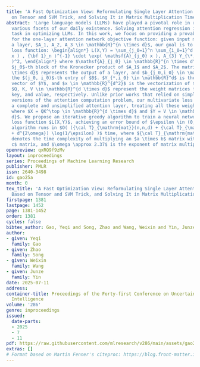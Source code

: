 ```yaml
---
title: 'A Fast Optimization View: Reformulating Single Layer Attention in LLM Based
  on Tensor and SVM Trick, and Solving It in Matrix Multiplication Time'
abstract: 'Large language models (LLMs) have played a pivotal role in revolutionizing
  various facets of our daily existence. Solving attention regression is a fundamental
  task in optimizing LLMs. In this work, we focus on providing a provable guarantee
  for the one-layer attention network objective function: given input matrices of
  a layer, $A_1, A_2, A_3 \in \mathbb{R}^{n \times d}$, our goal is to minimize the
  loss function: \begin{align*} L(X,Y) = \sum_{j_0=1}^n \sum_{i_0=1}^d ( ⟨⟨\exp( \mathsf{A}_{j_0}
  x ) , {\bf 1}_n ⟩^{-1} \cdot \exp( \mathsf{A}_{j_0} x ), A_{3} Y_{\*,i_0} ⟩- b_{j_0,i_0}
  )^2, \end{align*} where $\mathsf{A}_{j_0} \in \mathbb{R}^{n \times d^2}$ is the
  $j_0$-th block of the Kronecker product of $A_1$ and $A_2$. The matrix $B \in \mathbb{R}^{n
  \times d}$ represents the output of a layer, and $b_{j_0,i_0} \in \mathbb{R}$ is
  the $(j_0, i_0)$-th entry of $B$. $Y_{*,i_0} \in \mathbb{R}^d$ is the $i_0$-th column
  vector of $Y$, and $x \in \mathbb{R}^{d^2}$ is the vectorization of $X$. In self-attention,
  $Q, K, V \in \mathbb{R}^{d \times d}$ represent the weight matrices for the query,
  key, and value, respectively. Unlike prior works that relied on simplified and single-variable
  versions of the attention computation problem, our multivariate loss function analyzes
  a complete and unsimplified attention layer, treating all these weights as variables,
  where $X = QK^\top \in \mathbb{R}^{d \times d}$ and $Y = V \in \mathbb{R}^{d \times
  d}$. We propose an iterative greedy algorithm to train a neural network using the
  loss function $L(X,Y)$, achieving an error bound of $\epsilon \in (0, 0.1)$. The
  algorithm runs in $O( ({\cal T}_{\mathrm{mat}}(n,n,d) + {\cal T}_{\mathrm{mat}}(n,d,d)
  + d^{2\omega}) \log(1/\epsilon) )$ time, where ${\cal T}_{\mathrm{mat}}(a,b,c)$
  denotes the time complexity of multiplying an $a \times b$ matrix with a $b \times
  c$ matrix, and $\omega \approx 2.37$ is the exponent of matrix multiplication.'
openreview: qxRQ9f9zMv
layout: inproceedings
series: Proceedings of Machine Learning Research
publisher: PMLR
issn: 2640-3498
id: gao25a
month: 0
tex_title: 'A Fast Optimization View: Reformulating Single Layer Attention in LLM
  Based on Tensor and SVM Trick, and Solving It in Matrix Multiplication Time'
firstpage: 1381
lastpage: 1452
page: 1381-1452
order: 1381
cycles: false
bibtex_author: Gao, Yeqi and Song, Zhao and Wang, Weixin and Yin, Junze
author:
- given: Yeqi
  family: Gao
- given: Zhao
  family: Song
- given: Weixin
  family: Wang
- given: Junze
  family: Yin
date: 2025-07-11
address:
container-title: Proceedings of the Forty-first Conference on Uncertainty in Artificial
  Intelligence
volume: '286'
genre: inproceedings
issued:
  date-parts:
  - 2025
  - 7
  - 11
pdf: https://raw.githubusercontent.com/mlresearch/v286/main/assets/gao25a/gao25a.pdf
extras: []
# Format based on Martin Fenner's citeproc: https://blog.front-matter.io/posts/citeproc-yaml-for-bibliographies/
---
```

